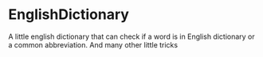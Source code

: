 # EnglishDictionary
A little english dictionary that can check if a word is in English dictionary or a common abbreviation. And many other little tricks
